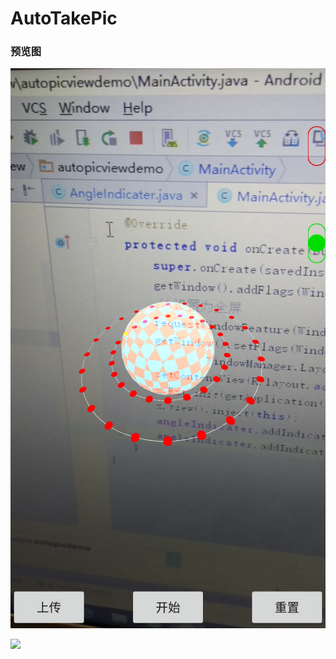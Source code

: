 # AutoTakePic

### 预览图



![image](preimg.png)

[![](https://jitpack.io/v/MiQt/AutoTakePic.svg)](https://jitpack.io/#MiQt/AutoTakePic)

